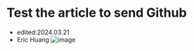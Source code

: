 # Test the article to send Github

- edited:2024.03.21
- Eric Huang
![image](https://hackmd.io/_uploads/H10cOQYAa.jpg)
